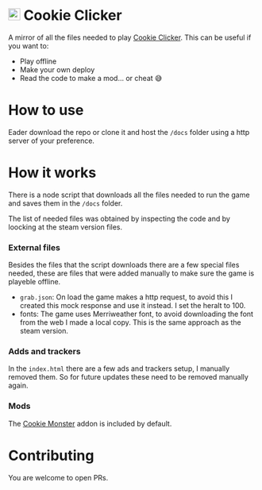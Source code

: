
# <img src="docs/img/perfectCookie.png" width="24"> Cookie Clicker

A mirror of all the files needed to play [Cookie Clicker](https://orteil.dashnet.org/cookieclicker/).
This can be useful if you want to:
- Play offline
- Make your own deploy
- Read the code to make a mod... or cheat 😅

# How to use

Eader download the repo or clone it and host the `/docs` folder using a http server of your preference.

# How it works

There is a node script that downloads all the files needed to run the game and saves them in the `/docs` folder.

The list of needed files was obtained by inspecting the code and by loocking at the steam version files.

### External files

Besides the files that the script downloads there are a few special files needed, these are files that were added manually to make sure the game is playeble offline.

- `grab.json`: On load the game makes a http request, to avoid this I created this mock response and use it instead. I set the heralt to 100.
- fonts: The game uses Merriweather font, to avoid downloading the font from the web I made a local copy. This is the same approach as the steam version.

### Adds and trackers

In the `index.html` there are a few ads and trackers setup, I manually removed them. So for future updates these need to be removed manually again.

### Mods

The [Cookie Monster](https://github.com/CookieMonsterTeam/CookieMonster) addon is included by default.

# Contributing

You are welcome to open PRs.
